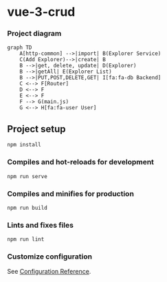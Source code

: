 # vue-3-crud

### Project diagram

```mermaid
graph TD
    A[http-common] -->|import| B(Explorer Service)
    C(Add Explorer)-->|create| B
    B -->|get, delete, update| D(Explorer)
    B -->|getAll| E(Explorer List)
    B -->|PUT,POST,DELETE,GET| I[fa:fa-db Backend]
    C <--> F[Router]
    D <--> F
    E <--> F
    F --> G(main.js)
    G <--> H[fa:fa-user User]
```

## Project setup
```
npm install
```

### Compiles and hot-reloads for development
```
npm run serve
```

### Compiles and minifies for production
```
npm run build
```

### Lints and fixes files
```
npm run lint
```

### Customize configuration
See [Configuration Reference](https://cli.vuejs.org/config/).
